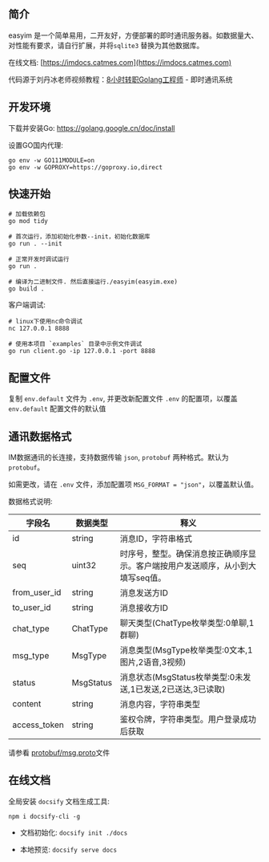 ## 简介

easyim 是一个简单易用，二开友好，方便部署的即时通讯服务器。如数据量大、对性能有要求，请自行扩展，并将`sqlite3` 替换为其他数据库。

在线文档: [https://imdocs.catmes.com](https://imdocs.catmes.com)

代码源于刘丹冰老师视频教程：[8小时转职Golang工程师](https://www.bilibili.com/video/BV1gf4y1r79E/) - 即时通讯系统


## 开发环境

下载并安装Go: https://golang.google.cn/doc/install

设置GO国内代理:

```
go env -w GO111MODULE=on
go env -w GOPROXY=https://goproxy.io,direct
```


## 快速开始

```
# 加载依赖包
go mod tidy

# 首次运行，添加初始化参数--init，初始化数据库
go run . --init

# 正常开发时调试运行
go run .

# 编译为二进制文件. 然后直接运行./easyim(easyim.exe)
go build .
```

客户端调试:

```
# linux下使用nc命令调试
nc 127.0.0.1 8888

# 使用本项目 `examples` 目录中示例文件调试
go run client.go -ip 127.0.0.1 -port 8888
```


## 配置文件

复制 `env.default` 文件为 `.env`, 并更改新配置文件 `.env` 的配置项，以覆盖 `env.default` 配置文件的默认值


## 通讯数据格式

IM数据通讯的长连接，支持数据传输 `json`, `protobuf` 两种格式。默认为 `protobuf`。

如需更改，请在 `.env` 文件，添加配置项 `MSG_FORMAT = "json"`，以覆盖默认值。

数据格式说明:

| 字段名 | 数据类型 | 释义   |
| ------ | --------- | -------- |
| id | string |     消息ID，字符串格式     |         |
| seq   | uint32     | 时序号，整型。确保消息按正确顺序显示。客户端按用户发送顺序，从小到大填写seq值。  |
| from_user_id   | string     | 消息发送方ID |
| to_user_id   | string     | 消息接收方ID |
| chat_type   | ChatType     | 聊天类型(ChatType枚举类型:0单聊,1群聊) |
| msg_type   | MsgType     | 消息类型(MsgType枚举类型:0文本,1图片,2语音,3视频) |
| status   | MsgStatus     | 消息状态(MsgStatus枚举类型:0未发送,1已发送,2已送达,3已读取) |
| content   | string     | 消息内容，字符串类型 |
| access_token | string | 鉴权令牌，字符串类型。用户登录成功后获取|

请参看 [protobuf/msg.proto](https://github.com/iotames/easyim/blob/master/protobuf/msg.proto)文件


## 在线文档

全局安装 `docsify` 文档生成工具: 

```
npm i docsify-cli -g
```

- 文档初始化: `docsify init ./docs`

- 本地预览: `docsify serve docs`